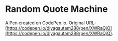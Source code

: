 # Random Quote Machine

A Pen created on CodePen.io. Original URL: [https://codepen.io/diyagautam288/pen/XWRaQjQ](https://codepen.io/diyagautam288/pen/XWRaQjQ).


